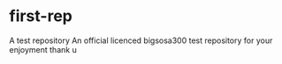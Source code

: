 # first-rep
A test repository
An official licenced bigsosa300 test repository for your enjoyment
thank u
